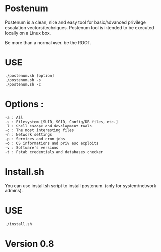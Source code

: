 # Postenum
Postenum is a clean, nice and easy tool for basic/advanced privilege escalation vectors/techniques. Postenum tool is intended to be executed locally on a Linux box.

Be more than a normal user. be the ROOT.

# USE
    ./postenum.sh [option]
    ./postenum.sh -s
    ./postenum.sh -c

# Options :
    -a : All
    -s : Filesystem [SUID, SGID, Config/DB files, etc.]
    -l : Shell escape and development tools
    -c : The most interesting files
    -n : Network settings
    -p : Services and cron jobs
    -o : OS informations and priv esc exploits
    -v : Software's versions
    -t : Fstab credentials and databases checker

# Install.sh
You can use install.sh script to install postenum. (only for system/network admins).

# USE
    ./install.sh

# Version 0.8

